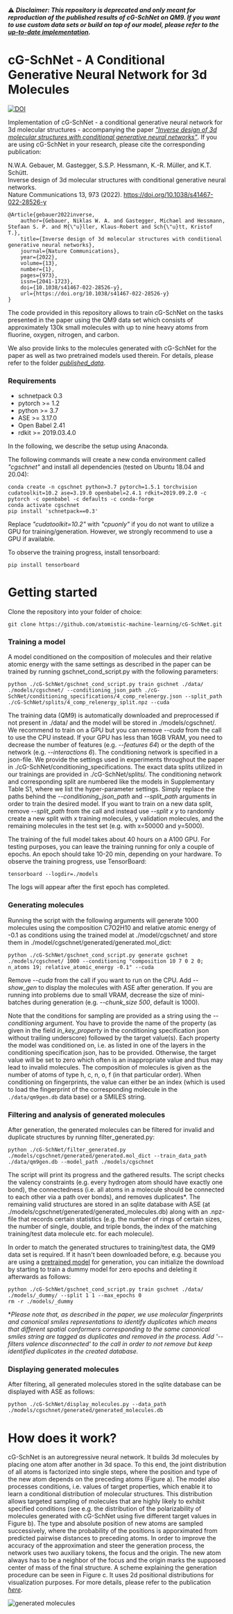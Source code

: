 ⚠️ **_Disclaimer: This repository is deprecated and only meant for reproduction of the published results of cG-SchNet on QM9. If you want to use custom data sets or build on top of our model, please refer to the [up-to-date implementation](https://github.com/atomistic-machine-learning/schnetpack-gschnet)._**

# cG-SchNet - A Conditional Generative Neural Network for 3d Molecules

<a href="https://zenodo.org/badge/latestdoi/434276895"><img src="https://zenodo.org/badge/434276895.svg" alt="DOI"></a>

Implementation of cG-SchNet - a conditional generative neural network for 3d molecular structures - accompanying the paper [_"Inverse design of 3d molecular structures with conditional generative neural networks"_](https://www.nature.com/articles/s41467-022-28526-y).
If you are using cG-SchNet in your research, please cite the corresponding publication:

N.W.A. Gebauer, M. Gastegger, S.S.P. Hessmann, K.-R. Müller, and K.T. Schütt.  
Inverse design of 3d molecular structures with conditional generative neural networks.  
Nature Communications 13, 973 (2022). <https://doi.org/10.1038/s41467-022-28526-y>

    @Article{gebauer2022inverse,
        author={Gebauer, Niklas W. A. and Gastegger, Michael and Hessmann, Stefaan S. P. and M{\"u}ller, Klaus-Robert and Sch{\"u}tt, Kristof T.},
        title={Inverse design of 3d molecular structures with conditional generative neural networks},
        journal={Nature Communications},
        year={2022},
        volume={13},
        number={1},
        pages={973},
        issn={2041-1723},
        doi={10.1038/s41467-022-28526-y},
        url={https://doi.org/10.1038/s41467-022-28526-y}
    }

The code provided in this repository allows to train cG-SchNet on the tasks presented in the paper using the QM9 data set which consists of approximately 130k small molecules with up to nine heavy atoms from fluorine, oxygen, nitrogen, and carbon.

We also provide links to the molecules generated with cG-SchNet for the paper as well as two pretrained models used therein. For details, please refer to the folder [_published_data_](https://github.com/atomistic-machine-learning/cG-SchNet/tree/main/published_data).

### Requirements

- schnetpack 0.3
- pytorch >= 1.2
- python >= 3.7
- ASE >= 3.17.0
- Open Babel 2.41
- rdkit >= 2019.03.4.0

In the following, we describe the setup using Anaconda.

The following commands will create a new conda environment called _"cgschnet"_ and install all dependencies (tested on Ubuntu 18.04 and 20.04):

    conda create -n cgschnet python=3.7 pytorch=1.5.1 torchvision cudatoolkit=10.2 ase=3.19.0 openbabel=2.4.1 rdkit=2019.09.2.0 -c pytorch -c openbabel -c defaults -c conda-forge
    conda activate cgschnet
    pip install 'schnetpack==0.3'

Replace _"cudatoolkit=10.2"_ with _"cpuonly"_ if you do not want to utilize a GPU for training/generation. However, we strongly recommend to use a GPU if available.

To observe the training progress, install tensorboard:

    pip install tensorboard

# Getting started

Clone the repository into your folder of choice:

    git clone https://github.com/atomistic-machine-learning/cG-SchNet.git

### Training a model

A model conditioned on the composition of molecules and their relative atomic energy with the same settings as described in the paper can be trained by running gschnet_cond_script.py with the following parameters:

    python ./cG-SchNet/gschnet_cond_script.py train gschnet ./data/ ./models/cgschnet/ --conditioning_json_path ./cG-SchNet/conditioning_specifications/4_comp_relenergy.json --split_path ./cG-SchNet/splits/4_comp_relenergy_split.npz --cuda

The training data (QM9) is automatically downloaded and preprocessed if not present in ./data/ and the model will be stored in ./models/cgschnet/.
We recommend to train on a GPU but you can remove _--cuda_ from the call to use the CPU instead. If your GPU has less than 16GB VRAM, you need to decrease the number of features (e.g. _--features 64_) or the depth of the network (e.g. _--interactions 6_).
The conditioning network is specified in a json-file. We provide the settings used in experiments throughout the paper in ./cG-SchNet/conditioning_specifications. The exact data splits utilized in our trainings are provided in ./cG-SchNet/splits/. The conditioning network and corresponding split are numbered like the models in Supplementary Table S1, where we list the hyper-parameter settings. Simply replace the paths behind the _--conditioning_json_path_ and _--split_path_ arguments in order to train the desired model.
If you want to train on a new data split, remove _--split_path_ from the call and instead use _--split x y_ to randomly create a new split with x training molecules, y validation molecules, and the remaining molecules in the test set (e.g. with x=50000 and y=5000).

The training of the full model takes about 40 hours on a A100 GPU. For testing purposes, you can leave the training running for only a couple of epochs. An epoch should take 10-20 min, depending on your hardware. To observe the training progress, use TensorBoard:

    tensorboard --logdir=./models

The logs will appear after the first epoch has completed.

### Generating molecules

Running the script with the following arguments will generate 1000 molecules using the composition C7O2H10 and relative atomic energy of -0.1 as conditions using the trained model at ./model/cgschnet/ and store them in ./model/cgschnet/generated/generated.mol_dict:

    python ./cG-SchNet/gschnet_cond_script.py generate gschnet ./models/cgschnet/ 1000 --conditioning "composition 10 7 0 2 0; n_atoms 19; relative_atomic_energy -0.1" --cuda

Remove _--cuda_ from the call if you want to run on the CPU. Add _--show_gen_ to display the molecules with ASE after generation. If you are running into problems due to small VRAM, decrease the size of mini-batches during generation (e.g. _--chunk_size 500_, default is 1000).

Note that the conditions for sampling are provided as a string using the _--conditioning_ argument. You have to provide the name of the property (as given in the field _in\_key\_property_ in the conditioning specification json without trailing underscore) followed by the target value(s). Each property the model was conditioned on, i.e. as listed in one of the layers in the conditioning specification json, has to be provided. Otherwise, the target value will be set to zero which often is an inappropriate value and thus may lead to invalid molecules. The composition of molecules is given as the number of atoms of type h, c, n, o, f (in that particular order). When conditioning on fingerprints, the value can either be an index (which is used to load the fingerprint of the corresponding molecule in the ```./data/qm9gen.db``` data base) or a SMILES string.

### Filtering and analysis of generated molecules

After generation, the generated molecules can be filtered for invalid and duplicate structures by running filter_generated.py:

    python ./cG-SchNet/filter_generated.py ./models/cgschnet/generated/generated.mol_dict --train_data_path ./data/qm9gen.db --model_path ./models/cgschnet

The script will print its progress and the gathered results.
The script checks the valency constraints (e.g. every hydrogen atom should have exactly one bond), the connectedness (i.e. all atoms in a molecule should be connected to each other via a path over bonds), and removes duplicates*. The remaining valid structures are stored in an sqlite database with ASE (at ./models/cgschnet/generated/generated_molecules.db) along with an .npz-file that records certain statistics (e.g. the number of rings of certain sizes, the number of single, double, and triple bonds, the index of the matching training/test data molecule etc. for each molecule).

In order to match the generated structures to training/test data, the QM9 data set is required. If it hasn't been downloaded before, e.g. because you are using a [pretrained model](https://github.com/atomistic-machine-learning/cG-SchNet/blob/main/published_data/README.md#pretrained-models) for generation, you can initialize the download by starting to train a dummy model for zero epochs and deleting it afterwards as follows:

    python ./cG-SchNet/gschnet_cond_script.py train gschnet ./data/ ./models/_dummy/ --split 1 1 --max_epochs 0
    rm -r ./models/_dummy

*_Please note that, as described in the paper, we use molecular fingerprints and canonical smiles representations to identify duplicates which means that different spatial conformers corresponding to the same canonical smiles string are tagged as duplicates and removed in the process. Add '--filters valence disconnected' to the call in order to not remove but keep identified duplicates in the created database._

### Displaying generated molecules

After filtering, all generated molecules stored in the sqlite database can be displayed with ASE as follows:

    python ./cG-SchNet/display_molecules.py --data_path ./models/cgschnet/generated/generated_molecules.db

# How does it work?

cG-SchNet is an autoregressive neural network. It builds 3d molecules by placing one atom after another in 3d space. To this end, the joint distribution of all atoms is factorized into single steps, where the position and type of the new atom depends on the preceding atoms (Figure a). The model also processes conditions, i.e. values of target properties, which enable it to learn a conditional distribution of molecular structures. This distribution allows targeted sampling of molecules that are highly likely to exhibit specified conditions (see e.g. the distribution of the polarizability of molecules generated with cG-SchNet using five different target values in Figure b). The type and absolute position of new atoms are sampled successively, where the probability of the positions is apporximated from predicted pairwise distances to preceding atoms. In order to improve the accuracy of the approximation and steer the generation process, the network uses two auxiliary tokens, the focus and the origin. The new atom always has to be a neighbor of the focus and the origin marks the supposed center of mass of the final structure. A scheme explaining the generation procedure can be seen in Figure c. It uses 2d positional distributions for visualization purposes. For more details, please refer to the publication [_here_](https://www.nature.com/articles/s41467-022-28526-y).

![generated molecules](./images/concept_results_scheme.png)
